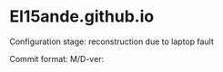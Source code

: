 # El15ande.github.io
Configuration stage: reconstruction due to laptop fault

Commit format: M/D-ver: <text>
